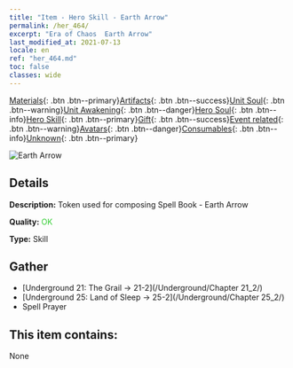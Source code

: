 ```yaml
---
title: "Item - Hero Skill - Earth Arrow"
permalink: /her_464/
excerpt: "Era of Chaos  Earth Arrow"
last_modified_at: 2021-07-13
locale: en
ref: "her_464.md"
toc: false
classes: wide
---
```

 [Materials](/Items/){: .btn .btn--primary}[Artifacts](/Items/Artifacts/){: .btn .btn--success}[Unit Soul](/Items/UnitSoul/){: .btn .btn--warning}[Unit Awakening](/Items/UnitAwakening/){: .btn .btn--danger}[Hero Soul](/Items/HeroSoul/){: .btn .btn--info}[Hero Skill](/Items/HeroSkill/){: .btn .btn--primary}[Gift](/Items/Gift/){: .btn .btn--success}[Event related](/Items/Events/){: .btn .btn--warning}[Avatars](/Items/Avatars/){: .btn .btn--danger}[Consumables](/Items/Consumables/){: .btn .btn--info}[Unknown](/Items/Unknown/){: .btn .btn--primary}

 ![Earth Arrow](/images/t/ps_dadishenjian.png)

## Details
 **Description:** Token used for composing Spell Book - Earth Arrow

 **Quality:** <span style="color: #32CD32">OK</span>

 **Type:** Skill

## Gather

*    [Underground 21: The Grail -> 21-2](/Underground/Chapter 21_2/) 
*    [Underground 25: Land of Sleep -> 25-2](/Underground/Chapter 25_2/) 
*    Spell Prayer 

## This item contains:

  None

